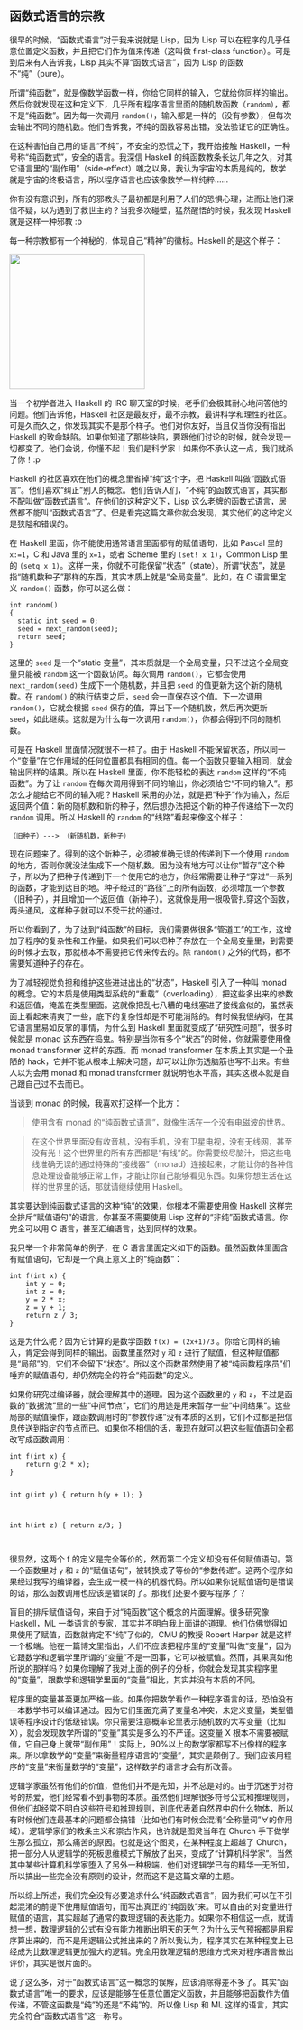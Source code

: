 <div class="inner">
<h2>函数式语言的宗教</h2>
<p>很早的时候，“函数式语言”对于我来说就是 Lisp，因为 Lisp 可以在程序的几乎任意位置定义函数，并且把它们作为值来传递（这叫做 first-class function）。可是到后来有人告诉我，Lisp 其实不算“函数式语言”，因为 Lisp 的函数不“纯”（pure）。</p>
<p>所谓“纯函数”，就是像数学函数一样，你给它同样的输入，它就给你同样的输出。然后你就发现在这种定义下，几乎所有程序语言里面的随机数函数（<code class="language-plaintext highlighter-rouge">random</code>），都不是“纯函数”。因为每一次调用 <code class="language-plaintext highlighter-rouge">random()</code>，输入都是一样的（没有参数），但每次会输出不同的随机数。他们告诉我，不纯的函数容易出错，没法验证它的正确性。</p>
<p>在这种害怕自己用的语言“不纯”，不安全的恐慌之下，我开始接触 Haskell，一种号称“纯函数式”，安全的语言。我深信 Haskell 的纯函数教条长达几年之久，对其它语言里的“副作用”（side-effect）嗤之以鼻。我认为宇宙的本质是纯的，数学就是宇宙的终极语言，所以程序语言也应该像数学一样纯粹……</p>
<p>你有没有意识到，所有的邪教头子最初都是利用了人们的恐惧心理，进而让他们深信不疑，以为遇到了救世主的？当我多次碰壁，猛然醒悟的时候，我发现 Haskell 就是这样一种邪教 :p</p>
<p>每一种宗教都有一个神秘的，体现自己“精神”的徽标。Haskell 的是这个样子：</p>
<p><img src="http://www.yinwang.org/images/haskell-logo.jpg" width="240" /></p>
<p>当一个初学者进入 Haskell 的 IRC 聊天室的时候，老手们会极其耐心地问答他的问题。他们告诉他，Haskell 社区是最友好，最不宗教，最讲科学和理性的社区。可是久而久之，你发现其实不是那个样子。他们对你友好，当且仅当你没有指出 Haskell 的致命缺陷。如果你知道了那些缺陷，要跟他们讨论的时候，就会发现一切都变了。他们会说，你懂不起！我们是科学家！如果你不承认这一点，我们就杀了你！:p</p>
<p>Haskell 的社区喜欢在他们的概念里省掉“纯”这个字，把 Haskell 叫做“函数式语言”。他们喜欢“纠正”别人的概念。他们告诉人们，“不纯”的函数式语言，其实都不配叫做“函数式语言”。在他们的这种定义下，Lisp 这么老牌的函数式语言，居然都不能叫“函数式语言”了。但是看完这篇文章你就会发现，其实他们的这种定义是狭隘和错误的。</p>
<p>在 Haskell 里面，你不能使用通常语言里面都有的赋值语句，比如 Pascal 里的 <code class="language-plaintext highlighter-rouge">x:=1</code>，C 和 Java 里的 <code class="language-plaintext highlighter-rouge">x=1</code>，或者 Scheme 里的 <code class="language-plaintext highlighter-rouge">(set! x 1)</code>，Common Lisp 里的 <code class="language-plaintext highlighter-rouge">(setq x 1)</code>。这样一来，你就不可能保留“状态”（state）。所谓“状态”，就是指“随机数种子”那样的东西，其实本质上就是“全局变量”。比如，在 C 语言里定义 <code class="language-plaintext highlighter-rouge">random()</code> 函数，你可以这么做：</p>
<div class="language-plaintext highlighter-rouge"><div class="highlight"><pre class="highlight"><code>int random()
{
  static int seed = 0;
  seed = next_random(seed);
  return seed;
}    
</code></pre></div></div>
<p>这里的 <code class="language-plaintext highlighter-rouge">seed</code> 是一个“static 变量”，其本质就是一个全局变量，只不过这个全局变量只能被 <code class="language-plaintext highlighter-rouge">random</code> 这一个函数访问。每次调用 <code class="language-plaintext highlighter-rouge">random()</code>，它都会使用 <code class="language-plaintext highlighter-rouge">next_random(seed)</code> 生成下一个随机数，并且把 <code class="language-plaintext highlighter-rouge">seed</code> 的值更新为这个新的随机数。在 <code class="language-plaintext highlighter-rouge">random()</code> 的执行结束之后，<code class="language-plaintext highlighter-rouge">seed</code> 会一直保存这个值。下一次调用 <code class="language-plaintext highlighter-rouge">random()</code>，它就会根据 <code class="language-plaintext highlighter-rouge">seed</code> 保存的值，算出下一个随机数，然后再次更新 <code class="language-plaintext highlighter-rouge">seed</code>，如此继续。这就是为什么每一次调用 <code class="language-plaintext highlighter-rouge">random()</code>，你都会得到不同的随机数。</p>
<p>可是在 Haskell 里面情况就很不一样了。由于 Haskell 不能保留状态，所以同一个“变量”在它作用域的任何位置都具有相同的值。每一个函数只要输入相同，就会输出同样的结果。所以在 Haskell 里面，你不能轻松的表达 <code class="language-plaintext highlighter-rouge">random</code> 这样的“不纯函数”。为了让 <code class="language-plaintext highlighter-rouge">random</code> 在每次调用得到不同的输出，你必须给它“不同的输入”。那怎么才能给它不同的输入呢？Haskell 采用的办法，就是把“种子”作为输入，然后返回两个值：新的随机数和新的种子，然后想办法把这个新的种子传递给下一次的 <code class="language-plaintext highlighter-rouge">random</code> 调用。所以 Haskell 的 <code class="language-plaintext highlighter-rouge">random</code> 的“线路”看起来像这个样子：</p>
<div class="language-plaintext highlighter-rouge"><div class="highlight"><pre class="highlight"><code>（旧种子）---&gt; （新随机数，新种子）
</code></pre></div></div>
<p>现在问题来了。得到的这个新种子，必须被准确无误的传递到下一个使用 <code class="language-plaintext highlighter-rouge">random</code> 的地方，否则你就没法生成下一个随机数。因为没有地方可以让你“暂存”这个种子，所以为了把种子传递到下一个使用它的地方，你经常需要让种子“穿过”一系列的函数，才能到达目的地。种子经过的“路径”上的所有函数，必须增加一个参数（旧种子），并且增加一个返回值（新种子）。这就像是用一根吸管扎穿这个函数，两头通风，这样种子就可以不受干扰的通过。</p>
<p>所以你看到了，为了达到“纯函数”的目标，我们需要做很多“管道工”的工作，这增加了程序的复杂性和工作量。如果我们可以把种子存放在一个全局变量里，到需要的时候才去取，那就根本不需要把它传来传去的。除 <code class="language-plaintext highlighter-rouge">random()</code> 之外的代码，都不需要知道种子的存在。</p>
<p>为了减轻视觉负担和维护这些进进出出的“状态”，Haskell 引入了一种叫 monad 的概念。它的本质是使用类型系统的“重载”（overloading），把这些多出来的参数和返回值，掩盖在类型里面。这就像把乱七八糟的电线塞进了接线盒似的，虽然表面上看起来清爽了一些，底下的复杂性却是不可能消除的。有时候我很纳闷，在其它语言里易如反掌的事情，为什么到 Haskell 里面就变成了“研究性问题”，很多时候就是 monad 这东西在捣鬼。特别是当你有多个“状态”的时候，你就需要使用像 monad transformer 这样的东西。而 monad transformer 在本质上其实是一个丑陋的 hack，它并不能从根本上解决问题，却可以让你伤透脑筋也写不出来。有些人以为会用 monad 和 monad transformer 就说明他水平高，其实这根本就是自己跟自己过不去而已。</p>
<p>当谈到 monad 的时候，我喜欢打这样一个比方：</p>
<blockquote>
<p>使用含有 monad 的“纯函数式语言”，就像生活在一个没有电磁波的世界。</p>
</blockquote>
<blockquote>
<p>在这个世界里面没有收音机，没有手机，没有卫星电视，没有无线网，甚至没有光！这个世界里的所有东西都是“有线”的。你需要绞尽脑汁，把这些电线准确无误的通过特殊的“接线器”（monad）连接起来，才能让你的各种信息处理设备能够正常工作，才能让你自己能够看见东西。如果你想生活在这样的世界里的话，那就请继续使用 Haskell。</p>
</blockquote>
<p>其实要达到纯函数式语言的这种“纯”的效果，你根本不需要使用像 Haskell 这样完全排斥“赋值语句”的语言。你甚至不需要使用 Lisp 这样的“非纯”函数式语言。你完全可以用 C 语言，甚至汇编语言，达到同样的效果。</p>
<p>我只举一个非常简单的例子，在 C 语言里面定义如下的函数。虽然函数体里面含有赋值语句，它却是一个真正意义上的“纯函数”：</p>
<div class="language-plaintext highlighter-rouge"><div class="highlight"><pre class="highlight"><code>int f(int x) {
    int y = 0;
    int z = 0;
    y = 2 * x;
    z = y + 1;
    return z / 3;
}    
</code></pre></div></div>
<p>这是为什么呢？因为它计算的是数学函数 <code class="language-plaintext highlighter-rouge">f(x) = (2x+1)/3</code> 。你给它同样的输入，肯定会得到同样的输出。函数里虽然对 <code class="language-plaintext highlighter-rouge">y</code> 和 <code class="language-plaintext highlighter-rouge">z</code> 进行了赋值，但这种赋值都是“局部”的，它们不会留下“状态”。所以这个函数虽然使用了被“纯函数程序员”们唾弃的赋值语句，却仍然完全的符合“纯函数”的定义。</p>
<p>如果你研究过编译器，就会理解其中的道理。因为这个函数里的 <code class="language-plaintext highlighter-rouge">y</code> 和 <code class="language-plaintext highlighter-rouge">z</code>，不过是函数的“数据流”里的一些“中间节点”，它们的用途是用来暂存一些“中间结果”。这些局部的赋值操作，跟函数调用时的“参数传递”没有本质的区别，它们不过都是把信息传送到指定的节点而已。如果你不相信的话，我现在就可以把这些赋值语句全都改写成函数调用：</p>
<div class="language-plaintext highlighter-rouge"><div class="highlight"><pre class="highlight"><code>int f(int x) {
    return g(2 * x);
}

int g(int y) {
    return h(y + 1);
}

int h(int z) {
    return z/3;
}    
</code></pre></div></div>
<p>很显然，这两个 f 的定义是完全等价的，然而第二个定义却没有任何赋值语句。第一个函数里对 <code class="language-plaintext highlighter-rouge">y</code> 和 <code class="language-plaintext highlighter-rouge">z</code> 的“赋值语句”，被转换成了等价的“参数传递”。这两个程序如果经过我写的编译器，会生成一模一样的机器代码。所以如果你说赋值语句是错误的话，那么函数调用也应该是错误的了。那我们还要不要写程序了？</p>
<p>盲目的排斥赋值语句，来自于对“纯函数”这个概念的片面理解。很多研究像 Haskell，ML 一类语言的专家，其实并不明白我上面讲的道理。他们仿佛觉得如果使用了赋值，函数就肯定不“纯”了似的。CMU 的教授 Robert Harper 就是这样一个极端。他在一篇博文里指出，人们不应该把程序里的“变量”叫做“变量”，因为它跟数学和逻辑学里所谓的“变量”不是一回事，它可以被赋值。然而，其果真如他所说的那样吗？如果你理解了我对上面的例子的分析，你就会发现其实程序里的“变量”，跟数学和逻辑学里面的“变量”相比，其实并没有本质的不同。</p>
<p>程序里的变量甚至更加严格一些。如果你把数学看作一种程序语言的话，恐怕没有一本数学书可以编译通过。因为它们里面充满了变量名冲突，未定义变量，类型错误等程序设计的低级错误。你只需要注意概率论里表示随机数的大写变量（比如 X），就会发现数学所谓的“变量”其实是多么的不严谨。这变量 X 根本不需要被赋值，它自己身上就带“副作用”！实际上，90%以上的数学家都写不出像样的程序来。所以拿数学的“变量”来衡量程序语言的“变量”，其实是颠倒了。我们应该用程序的“变量”来衡量数学的“变量”，这样数学的语言才会有所改善。</p>
<p>逻辑学家虽然有他们的价值，但他们并不是先知，并不总是对的。由于沉迷于对符号的热爱，他们经常看不到事物的本质。虽然他们理解很多符号公式和推理规则，但他们却经常不明白这些符号和推理规则，到底代表着自然界中的什么物体，所以有时候他们连最基本的问题都会搞错（比如他们有时候会混淆“全称量词”∀的作用域）。逻辑学家们的教条主义和崇古作风，也许就是图灵当年在 Church 手下做学生那么孤立，那么痛苦的原因。也就是这个图灵，在某种程度上超越了 Church，把一部分人从逻辑学的死板思维模式下解放了出来，变成了“计算机科学家”。当然其中某些计算机科学家堕入了另外一种极端，他们对逻辑学已有的精华一无所知，所以搞出一些完全没有原则的设计，然而这不是这篇文章的主题。</p>
<p>所以综上所述，我们完全没有必要追求什么“纯函数式语言”，因为我们可以在不引起混淆的前提下使用赋值语句，而写出真正的“纯函数”来。可以自由的对变量进行赋值的语言，其实超越了通常的数理逻辑的表达能力。如果你不相信这一点，就请想一想，数理逻辑的公式有没有能力推断出明天的天气？为什么天气预报都是用程序算出来的，而不是用逻辑公式推出来的？所以我认为，程序其实在某种程度上已经成为比数理逻辑更加强大的逻辑。完全用数理逻辑的思维方式来对程序语言做出评价，其实是很片面的。</p>
<p>说了这么多，对于“函数式语言”这一概念的误解，应该消除得差不多了。其实“函数式语言”唯一的要求，应该是能够在任意位置定义函数，并且能够把函数作为值传递，不管这函数是“纯”的还是“不纯”的。所以像 Lisp 和 ML 这样的语言，其实完全符合“函数式语言”这一称号。</p>
</div>
    